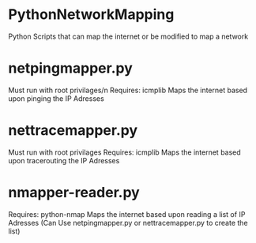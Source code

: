 # PythonNetworkMapping
Python Scripts that can map the internet or be modified to map a network

# netpingmapper.py
Must run with root privilages/n
Requires: icmplib
Maps the internet based upon pinging the IP Adresses

# nettracemapper.py
Must run with root privilages
Requires: icmplib
Maps the internet based upon tracerouting the IP Adresses

# nmapper-reader.py
Requires: python-nmap
Maps the internet based upon reading a list of IP Adresses (Can Use netpingmapper.py or nettracemapper.py to create the list)
